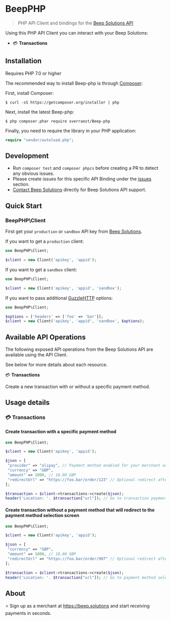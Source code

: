 # BeepPHP

> PHP API Client and bindings for the [Beep Solutions API](https://github.com/BeepPay/Beep-apidoc)

Using this PHP API Client you can interact with your Beep Solutions:
- 💳 __Transactions__

## Installation

Requires PHP 7.0 or higher

The recommended way to install Beep-php is through [Composer](https://getcomposer.org):

First, install Composer:

```
$ curl -sS https://getcomposer.org/installer | php
```

Next, install the latest Beep-php:

```
$ php composer.phar require sverraest/Beep-php
```

Finally, you need to require the library in your PHP application:

```php
require "vendor/autoload.php";
```

## Development

- Run `composer test` and `composer phpcs` before creating a PR to detect any obvious issues.
- Please create issues for this specific API Binding under the [issues](https://github.com/sverraest/revolut-php/issues) section.
- [Contact Beep Solutions](https://beep.solutions) directly for Beep Solutions API support.


## Quick Start
### BeepPHP\Client
First get your `production` or `sandbox` API key from [Beep Solutions](https://app.beep.solutions/dashboard/apps).

If you want to get a `production` client:

```php
use BeepPHP\Client;

$client = new Client('apikey', 'appid');
```

If you want to get a `sandbox` client:

```php
use BeepPHP\Client;

$client = new Client('apikey', 'appid', 'sandbox');
```

If you want to pass additional [GuzzleHTTP](https://github.com/guzzle/guzzle) options:

```php
use BeepPHP\Client;

$options = ['headers' => ['foo' => 'bar']];
$client = new Client('apikey', 'appid', 'sandbox', $options);
```

## Available API Operations

The following exposed API operations from the Beep Solutions API are available using the API Client.

See below for more details about each resource.

💳 __Transactions__

Create a new transaction with or without a specific payment method.

## Usage details

### 💳 Transactions
#### Create transaction with a specific payment method

```php
use BeepPHP\Client;

$client = new Client('apikey', 'appid');

$json = [
 "provider" => "alipay", // Payment method enabled for your merchant account such as bcmc, alipay, card
 "currency" => "GBP",
 "amount" => 1000, // 10.00 GBP
 "redirectUrl" => "https://foo.bar/order/123" // Optional redirect after payment completion
];

$transaction = $client->transactions->create($json);
header('Location: '. $transaction["url"]); // Go to transaction payment page
```

#### Create transaction without a payment method that will redirect to the payment method selection screen

```php
use BeepPHP\Client;

$client = new Client('apikey', 'appid');

$json = [
 "currency" => "GBP",
 "amount" => 1000, // 10.00 GBP
 "redirectUrl" => "https://foo.bar/order/987" // Optional redirect after payment completion
];

$transaction = $client->transactions->create($json);
header('Location: '. $transaction["url"]); // Go to payment method selection screen
```


## About

⭐ Sign up as a merchant at https://beep.solutions and start receiving payments in seconds.
